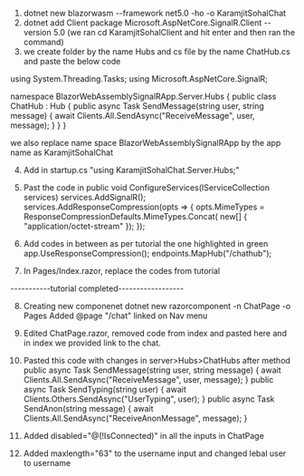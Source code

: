 1. dotnet new blazorwasm --framework net5.0 -ho -o KaramjitSohalChat
2. dotnet add Client package Microsoft.AspNetCore.SignalR.Client --version 5.0
(we ran cd KaramjitSohalClient and hit enter and then ran the command)
3. we create folder by the name Hubs and cs file by the name ChatHub.cs and paste the below code

using System.Threading.Tasks;
using Microsoft.AspNetCore.SignalR;

namespace BlazorWebAssemblySignalRApp.Server.Hubs
{
    public class ChatHub : Hub
    {
        public async Task SendMessage(string user, string message)
        {
            await Clients.All.SendAsync("ReceiveMessage", user, message);
        }
    }
}

we also replace name space BlazorWebAssemblySignalRApp by the app name as KaramjitSohalChat

4. Add in startup.cs "using KaramjitSohalChat.Server.Hubs;"
5. Past the code in public void ConfigureServices(IServiceCollection services)
services.AddSignalR();
services.AddResponseCompression(opts =>
{
    opts.MimeTypes = ResponseCompressionDefaults.MimeTypes.Concat(
        new[] { "application/octet-stream" });
});

6. Add codes in between as per tutorial the one highlighted in green
app.UseResponseCompression();
endpoints.MapHub<ChatHub>("/chathub");
7. In Pages/Index.razor, replace the codes from tutorial

-----------tutorial completed------------------

8. Creating new componenet 
dotnet new razorcomponent -n ChatPage -o Pages
Added @page "/chat"
linked on Nav menu

9. Edited ChatPage.razor, removed code from index and pasted here and in index we provided link to the chat.

10. Pasted this code with changes in server>Hubs>ChatHubs after method
public async Task SendMessage(string user, string message)
        {
            await Clients.All.SendAsync("ReceiveMessage", user, message);
        }
public async Task SendTyping(string user)
        {
            await Clients.Others.SendAsync("UserTyping", user);
        }
public async Task SendAnon(string message)
        {
            await Clients.All.SendAsync("ReceiveAnonMessage", message);
        }

11. Added disabled="@(!IsConnected)" in all the inputs in ChatPage
12. Added maxlength="63" to the username input and changed lebal user to username